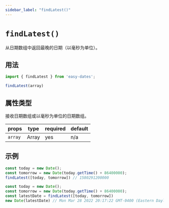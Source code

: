 ```yaml
---
sidebar_label: "findLatest()"
---
```


# `findLatest()`

从日期数组中返回最晚的日期（以毫秒为单位）。

## 用法

```javascript
import { findLatest } from 'easy-dates';

findLatest(array)
```

## 属性类型

接收日期数组或以毫秒为单位的日期数组。

| props   | type  | required | default |
|---------|-------|----------|---------|
| `array` | Array | yes      | n/a     |

## 示例

```javascript title="returning milliseconds"
const today = new Date();
const tomorrow = new Date(today.getTime() + 86400000);
findLatest([today, tomorrow]) // 1580291200000
```

```javascript title="convert milliseconds to date"
const today = new Date();
const tomorrow = new Date(today.getTime() + 86400000);
const latestDate = findLatest([today, tomorrow])
new Date(latestDate) // Mon Mar 28 2022 20:17:22 GMT-0400 (Eastern Daylight Time)
```